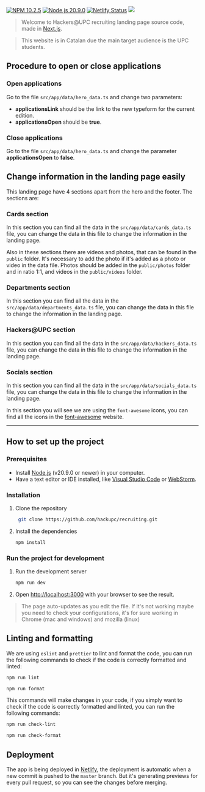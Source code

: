 [![NPM 10.2.5](https://img.shields.io/badge/npm-10.1.0-blue.svg)](https://www.npmjs.com/package/npm/v/10.1.0)
[![Node.js 20.9.0](https://img.shields.io/badge/node-20.9.0-green.svg)](https://nodejs.org/en/download/releases/)
[![Netlify Status](https://api.netlify.com/api/v1/badges/c3632907-0263-42e7-892e-a00568e0f729/deploy-status)](https://app.netlify.com/sites/recruiting-hackupc/deploys)
[![](https://github.com/hackupc/recruiting/actions/workflows/recruiting_ci.yml/badge.svg)](https://github.com/hackupc/recruiting/actions/workflows/recruiting_ci.yml)

> Welcome to Hackers@UPC recruiting landing page source code, made in [Next.js](https://nextjs.org/).

> This website is in Catalan due the main target audience is the UPC students.

## Procedure to open or close applications

### Open applications

Go to the file `src/app/data/hero_data.ts` and change two parameters:
- **applicationsLink** should be the link to the new typeform for the current edition.
- **applicationsOpen** should be **true**.

### Close applications

Go to the file `src/app/data/hero_data.ts` and change the parameter **applicationsOpen** to **false**.

## Change information in the landing page easily

This landing page have 4 sections apart from the hero and the footer. The sections are:

### Cards section

In this section you can find all the data in the `src/app/data/cards_data.ts` file, you can change the data in this file to change the information in the landing page.

Also in these sections there are videos and photos, that can be found in the `public` folder. It's necessary to add the photo if it's added as a photo or video in the data file. Photos should be added in the `public/photos` folder and in ratio 1:1, and videos in the `public/videos` folder.

### Departments section

In this section you can find all the data in the `src/app/data/departments_data.ts` file, you can change the data in this file to change the information in the landing page.

### Hackers@UPC section

In this section you can find all the data in the `src/app/data/hackers_data.ts` file, you can change the data in this file to change the information in the landing page.

### Socials section

In this section you can find all the data in the `src/app/data/socials_data.ts` file, you can change the data in this file to change the information in the landing page.

In this section you will see we are using the `font-awesome` icons, you can find all the icons in the [font-awesome](https://fontawesome.com/v5.15/icons?d=gallery&p=2) website.

---

## How to set up the project

### Prerequisites

- Install [Node.js](https://nodejs.org/en/download/) (v20.9.0 or newer) in your computer.
- Have a text editor or IDE installed, like [Visual Studio Code](https://code.visualstudio.com/) or [WebStorm](https://www.jetbrains.com/webstorm/).

### Installation

1. Clone the repository

   ```bash
    git clone https://github.com/hackupc/recruiting.git
   ```

2. Install the dependencies

   ```bash
   npm install
   ```

### Run the project for development

1. Run the development server

   ```bash
   npm run dev
   ```

2. Open [http://localhost:3000](http://localhost:3000) with your browser to see the result.

> The page auto-updates as you edit the file. If it's not working maybe you need to check your configurations, it's for sure working in Chrome (mac and windows) and mozilla (linux)

## Linting and formatting

We are using `eslint` and `prettier` to lint and format the code, you can run the following commands to check if the code is correctly formatted and linted:

```bash
npm run lint
```

```bash
npm run format
```

This commands will make changes in your code, if you simply want to check if the code is correctly formatted and linted, you can run the following commands:

```bash
npm run check-lint
```

```bash
npm run check-format
```

## Deployment

The app is being deployed in [Netlify](https://www.netlify.com/), the deployment is automatic when a new commit is pushed to the `master` branch. But it's generating previews for every pull request, so you can see the changes before merging.
